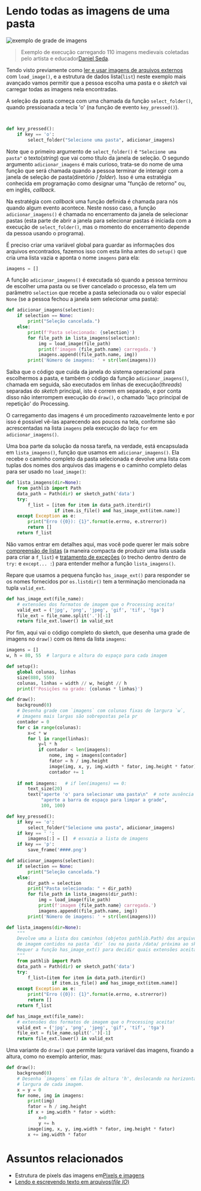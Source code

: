 
# Lendo todas as imagens de uma pasta

![exemplo de grade de imagens](https://raw.githubusercontent.com/villares/material-aulas/master/Processing-Python/assets/muitas_imagens.png)

> Exemplo de execução carregando 110 imagens medievais coletadas pelo artista e educador[Daniel Seda](https://www.danielseda.com/).

Tendo visto previamente como [ler e usar imagens de arquivos externos](imagens_externas.md) com `load_image()`, e a estrutura de dados lista(`list`) neste exemplo mais avançado vamos permitir que a pessoa escolha uma pasta e o *sketch* vai carregar todas as imagens nela encontradas.

A seleção da pasta começa com uma chamada da função `select_folder()`, quando pressioanada a tecla 'o' (na função de evento `key_pressed()`).

```python


def key_pressed():
    if key == 'o':
        select_folder("Selecione uma pasta", adicionar_imagens)


```

Note que o primeiro argumento de `select_folder()` é `"Selecione uma pasta"` o texto(*string*) que vai como título da janela de seleção. O segundo argumento `adicionar_imagens` é mais curioso, trata-se do nome de uma função que será chamada quando a pessoa terminar de interagir com a janela de seleção de pasta(diretório / *folder*). Isso é uma estratégia conhecida em programação como designar uma "função de retorno" ou, em inglês, *callback*.

Na estratégia com *callback* uma função definida é chamada para nós quando algum evento acontece. Neste nosso caso, a função `adicionar_imagens()` é chamada no encerramento da janela de selecionar pastas (esta parte de abrir a janela para selecionar pastas é iniciada com a execução de `select_folder()`, mas o momento do encerramento depende da pessoa usando o programa).

É preciso criar uma variável global para guardar as informações dos arquivos encontrados, fazemos isso com esta linha antes do `setup()` que cria uma lista vazia e aponta o nome `imagens` para ela:

```python
imagens = []
```

A função `adicionar_imagens()` é executada só quando a pessoa terminou de escolher uma pasta ou se tiver cancelado o processo, ela tem um parâmetro `selection` que recebe a pasta selecionada ou o valor especial `None` (se a pessoa fechou a janela sem selecionar uma pasta):

```python
def adicionar_imagens(selection):
    if selection == None:
        print("Seleção cancelada.")
    else:
        print(f'Pasta selecionada: {selection}')
        for file_path in lista_imagens(selection):
            img = load_image(file_path)
            print(f'imagem {file_path.name} carregada.')
            imagens.append((file_path.name, img))
        print('Número de imagens: ' + str(len(imagens)))
```

Saiba que o código que cuida da janela do sistema operacional para escolhermos a pasta, e também o código da função `adicionar_imagens()`, chamada em seguida, são executados em linhas de execução(*threads*) separadas do *sketch* principal, isto é correm em separado, e por conta disso não interrompem execução do `draw()`, o chamado 'laço principal de repetição' do Processing.

O carregamento das imagens é um procedimento razoavelmente lento e por isso é possível vê-las aparecendo aos poucos na tela, conforme são acrescentadas na lista `imagens` pela execução do laço `for` em `adicionar_imagens()`.

Uma boa parte da solução da nossa tarefa, na verdade, está encapsulada em `lista_imagens()`, função que usamos em `adicionar_imagens()`. Ela recebe o caminho completo da pasta selecionada e devolve uma lista com tuplas dos nomes dos arquivos das imagens e o caminho completo delas para ser usado no `load_image()`:

```python
def lista_imagens(dir=None):
    from pathlib import Path
    data_path = Path(dir) or sketch_path('data')
    try:
        f_list = [item for item in data_path.iterdir()
                  if item.is_file() and has_image_ext(item.name)]
    except Exception as e:
        print("Erro ({0}): {1}".format(e.errno, e.strerror))
        return []
    return f_list
```

Não vamos entrar em detalhes aqui, mas você pode querer ler mais sobre [compreensão de listas](https://panda.ime.usp.br/pensepy/static/pensepy/09-Listas/listas.html#list-comprehensions) (a maneira compacta de produzir uma lista usada para criar a `f_list`) e [tratamento de exceções](http://turing.com.br/pydoc/3.8/tutorial/errors.html#excecoes) (o trecho dentro dentro de `try:` e  `except... :`) para entender melhor a função `lista_imagens()`.

Repare que usamos a pequena função `has_image_ext()` para responder se  os nomes fornecidos por `os.listdir()` tem a terminação mencionada na tupla `valid_ext`.

```python
def has_image_ext(file_name):
    # extensões dos formatos de imagem que o Processing aceita!
    valid_ext = ('jpg', 'png', 'jpeg', 'gif', 'tif', 'tga')
    file_ext = file_name.split('.')[-1]
    return file_ext.lower() in valid_ext
```

Por fim, aqui vai o código completo do sketch, que desenha uma grade de imagens no `draw()` com os itens da lista `imagens`:

```python
imagens = []
w, h = 80, 55  # largura e altura do espaço para cada imagem

def setup():
    global colunas, linhas
    size(880, 550)
    colunas, linhas = width // w, height // h
    print(f'Posições na grade: {colunas * linhas}')

def draw():
    background(0)
    # Desenha grade com `imagens` com colunas fixas de largura `w`,
    # imagens mais largas são sobrepostas pela pr
    contador = 0
    for c in range(colunas):
        x=c * w
        for l in range(linhas):
            y=l * h
            if contador < len(imagens):
                nome, img = imagens[contador]
                fator = h / img.height
                image(img, x, y, img.width * fator, img.height * fator)
                contador += 1
                
    if not imagens:   # if len(imagens) == 0:
        text_size(20)
        text("aperte 'o' para selecionar uma pasta\n"  # note ausência da vírgula aqui
             "aperte a barra de espaço para limpar a grade",
             100, 100)

def key_pressed():
    if key == 'o':
        select_folder("Selecione uma pasta", adicionar_imagens)
    if key == ' ':
        imagens[:] = []  # esvazia a lista de imagens
    if key == 'p':
        save_frame('####.png')

def adicionar_imagens(selection):
    if selection == None:
        print("Seleção cancelada.")
    else:
        dir_path = selection
        print("Pasta selecionada: " + dir_path)
        for file_path in lista_imagens(dir_path):
            img = load_image(file_path)
            print(f'imagem {file_path.name} carregada.')
            imagens.append((file_path.name, img))
        print('Número de imagens: ' + str(len(imagens)))

def lista_imagens(dir=None):
    """
    Devolve uma a lista dos caminhos (objetos pathlib.Path) dos arquivos
    de imagem contidos na pasta `dir` (ou na pasta /data/ próxima ao sketch).
    Requer a função has_image_ext() para decidir quais extensões aceitar.
    """
    from pathlib import Path
    data_path = Path(dir) or sketch_path('data')
    try:
        f_list=[item for item in data_path.iterdir()
                 if item.is_file() and has_image_ext(item.name)]
    except Exception as e:
        print("Erro ({0}): {1}".format(e.errno, e.strerror))
        return []
    return f_list

def has_image_ext(file_name):
    # extensões dos formatos de imagem que o Processing aceita!
    valid_ext = ('jpg', 'png', 'jpeg', 'gif', 'tif', 'tga')
    file_ext = file_name.split('.')[-1]
    return file_ext.lower() in valid_ext
```

Uma variante do `draw()` que permite largura variável das imagens, fixando a altura, como no exemplo anterior, mas:

```python
def draw():
    background(0)
    # Desenha `imagens` em filas de altura 'h', deslocando na horizontal com
    # largura de cada imagem.
    x = y = 0
    for nome, img in imagens:
        print(img)
        fator = h / img.height
        if x + img.width * fator > width:
            x=0
            y += h
        image(img, x, y, img.width * fator, img.height * fator)
        x += img.width * fator
```

# Assuntos relacionados

- Estrutura de pixels das imagens em[Pixels e imagens](pixels.md)
- [Lendo e escrevendo texto em arquivos(*file IO*)](/file_IO.md)

